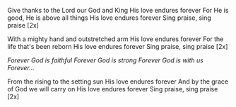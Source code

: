 Give thanks to the Lord our God and King
His love endures forever
For He is good, He is above all things
His love endures forever
Sing praise, sing praise [2x]

With a mighty hand and outstretched arm
His love endures forever
For the life that&#39;s been reborn
His love endures forever
Sing praise, sing praise [2x]

_Forever God is faithful
Forever God is strong
Forever God is with us
Forever..._

From the rising to the setting sun
His love endures forever
And by the grace of God we will carry on
His love endures forever
Sing praise, sing praise [2x]

